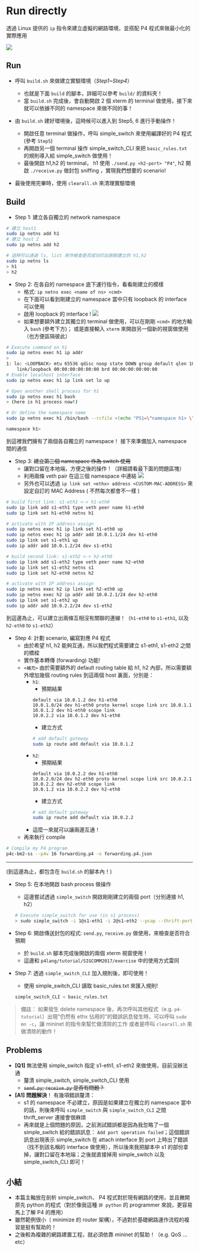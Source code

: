# Run directly

透過 Linux 提供的 `ip` 指令來建立虛擬的網路環境，並搭配 P4 程式來做最小化的實際應用

![](../../Resource/gliffy/p4_scenario.png)

## Run

* 呼叫 `build.sh` 來做建立實驗環境（*Step1~Step4*）
    * 也就是下面 `build` 的腳本，詳細可以參考 `build/` 的資料夾！
    * 當 `build.sh` 完成後，會自動開啟 2 個 xterm 的 terminal 做使用，接下來就可以依據不同的 namespace 來做不同的事！
* 由 `build.sh` 建好環境後，這時候可以進入到 Step5, 6 進行手動操作！
    * 開啟任意 terminal 做操作，呼叫 simple_switch 來使用編譯好的 P4 程式 (參考 `Step5`)
    * 再開啟另一個 terminal 操作 simple_switch_CLI 來把 `basic_rules.txt` 的規則導入給 simple_switch 做使用！
    * 最後開啟 h1,h2 的 terminal， h1 使用 `./send.py <h2-port> "P4"`, h2 開啟 `./receive.py` 做封包 sniffing ，實現我們想要的 scenario!

* 最後使用完畢時，使用 `clearall.sh` 來清理實驗環境

## Build 

* Step 1: 建立各自獨立的 network namespace 

```bash
# 建立 host1
sudo ip netns add h1
# 建立 host 2
sudo ip netns add h2

# 這時可以透過 ls, list 來作檢查是否成功印出剛剛建立的 h1,h2
sudo ip netns ls
> h1
> h2
```

* Step 2: 在各自的 namespace 底下運行指令，看看剛建立的模樣
    * 格式: `ip netns exec <name of ns> <cmd>`
    * 在下面可以看到剛建立的 namespace 當中只有 loopback 的 interface 可以使用
    * 啟用 loopback 的 interface !
        ![](../../Resource/screenshot/netns_lo_ping.PNG)
    * 如果想要額外建立其獨立的 terminal 做使用，可以在剛剛 `<cmd>` 的地方輸入 `bash` (參考下方)； 或是直接輸入 `xterm` 來開啟另一個新的視窗做使用（也方便區隔彼此）
```bash
# Execute command on h1
sudo ip netns exec h1 ip addr
> 
1: lo: <LOOPBACK> mtu 65536 qdisc noop state DOWN group default qlen 1000
    link/loopback 00:00:00:00:00:00 brd 00:00:00:00:00:00
# Enable localhost interface
sudo ip netns exec h1 ip link set lo up

# Open another shell process for h1
sudo ip netns exec h1 bash
> (here is h1 process now!)

# Or define the namespace name 
sudo ip netns exec h1 /bin/bash --rcfile <(echo "PS1=\"namespace h1> \"")

namespace h1>
```

到這裡我們擁有了兩個各自獨立的 namespace！ 接下來準備加入 namespace 間的通信

* Step 3: ~~建立第三個 namespace 作為 switch 使用~~
    * 讓對口留在本地端，方便之後的操作！（詳細請看最下面的問題區塊）
    * 利用兩條 veth pair 在這三個 namespace 中連結
    ![](../../Resource/gliffy/run_directly_scenario.png)
    * 另外也可以透過 `ip link set <ethx> address <CUSTOM-MAC-ADDRESS>` 來設定自訂的 MAC Address ( 不然每次都會不一樣 )
```bash
# build first link: s1-eth1 <-> h1-eth0
sudo ip link add s1-eth1 type veth peer name h1-eth0
sudo ip link set h1-eth0 netns h1

# activate with IP address assign
sudo ip netns exec h1 ip link set h1-eth0 up
sudo ip netns exec h1 ip addr add 10.0.1.1/24 dev h1-eth0
sudo ip link set s1-eth1 up
sudo ip addr add 10.0.1.2/24 dev s1-eth1

# build second link: s1-eth2 <-> h2-eth0
sudo ip link add s1-eth2 type veth peer name h2-eth0
sudo ip link set s1-eth2 netns s1
sudo ip link set h2-eth0 netns h2

# activate with IP address assign
sudo ip netns exec h2 ip link set h2-eth0 up
sudo ip netns exec h2 ip addr add 10.0.2.1/24 dev h2-eth0
sudo ip link set s1-eth2 up
sudo ip addr add 10.0.2.2/24 dev s1-eth2
```

到這邊為止，可以建立出兩條互相沒有關聯的連線！（`h1-eth0` to `s1-eth1`, 以及 `h2-eth0` to `s1-eth2`）

* Step 4: 計劃 scenario, 編寫對應 P4 程式
    * 由於希望 h1, h2 能夠互通，所以我們程式需要建立 s1-eth1, s1-eth2 之間的橋樑
    * 實作基本轉傳 (forwarding) 功能!
    * `<補充>` 由於需要額外的 default routing table 給 h1, h2 內部，所以需要額外增加幾個 routing rules 到這兩個 host 裏面，分別是：
        * `h1`:
            * 預期結果
            ```
            default via 10.0.1.2 dev h1-eth0
            10.0.1.0/24 dev h1-eth0 proto kernel scope link src 10.0.1.1
            10.0.1.2 dev h1-eth0 scope link
            10.0.2.2 via 10.0.1.2 dev h1-eth0
            ```
            * 建立方式
            ```bash
            # add default gateway
            sudo ip route add default via 10.0.1.2
            ```
        * `h2`:
            * 預期結果
            ```
            default via 10.0.2.2 dev h1-eth0
            10.0.2.0/24 dev h2-eth0 proto kernel scope link src 10.0.2.1
            10.0.2.2 dev h2-eth0 scope link
            10.0.1.2 via 10.0.2.2 dev h2-eth0
            ```
            * 建立方式
            ```bash
            # add default gateway
            sudo ip route add default via 10.0.2.2
            ```
        * 這麼一來就可以讓兩邊互通！
    * 再來執行 compile
```bash
# Compile my P4 program
p4c-bm2-ss --p4v 16 forwarding.p4 -o forwarding.p4.json
```

---
(到這邊為止，都包含在 `build.sh` 的腳本內！)

* Step 5: 在本地開啟 bash process 做操作
    * 這邊嘗試透過 `simple_switch` 開啟剛剛建立的兩個 port（分別連接 h1, h2）
    ```bash
    # Execute simple_switch for use (in s1 process)
    > sudo simple_switch -i 1@s1-eth1 -i 2@s1-eth2 --pcap --thrift-port 9090 --nanolog ipc:///tmp/bm-0-log.ipc --device-id 0 forwarding.p4.json --log-console
    ```

* Step 6: 開啟傳送封包的程式: `send.py`, `receive.py` 做使用，來檢查是否符合預期
    * 於 `build.sh` 腳本完成後開啟的兩個 xterm 視窗使用！
    * 這邊和 `p4lang/tutorial/SIGCOMM2017/exercise` 中的使用方式雷同

* Step 7: 透過 `simple_switch_CLI` 加入規則後，即可使用！
    * 使用 simple_switch_CLI 讀取 basic_rules.txt 來匯入規則!
    ```bash
    simple_switch_CLI < basic_rules.txt
    ```

> 備註：
> 如果發生 delete namespace 後，再次呼叫其他程式（e.g. `p4-tutorial`）出現"仍然有 ethx 佔用的"的錯誤訊息發生時，可以呼叫 `sudo mn -c`，讓 mininet 的指令來幫忙做清除的工作
> 或者是呼叫 `clearall.sh` 來做清除的動作！

## Problems

* **[Q1]** 無法使用 simple_switch 指定 s1-eth1, s1-eth2 來做使用，目前沒辦法通
    * 釐清 simple_switch, simple_switch_CLI 使用
    * ~~`send.py`, `receive.py` 是否有問題？~~
* **[A1]** **問題解決**！ 有幾項錯誤釐清：
    * s1 的 namespace 不必建立，原因是如果建立在獨立的 namespace 當中的話，則後來呼叫 `simple_switch` 與 `simple_switch_CLI` 之間 thrift_server 連接會很麻煩
    * 再來就是上個問題的原因，之前測試錯誤都是因為我忽略了一個 simple_switch 給的錯誤訊息： `Add port operation failed`；這個錯誤訊息出現表示 simple_switch 在 attach interface 到 port 上時出了錯誤（找不到該名稱的 interface 做使用），所以後來我把腳本中 s1 的部份拿掉，讓對口留在本地端；之後就直接掉用 simple_switch 以及 simple_switch_CLI 即可！

## 小結

* 本篇主軸放在剖析 simple_switch、 P4 程式對於現有網路的使用，並且撇開原先 python 的程式（對於像我這種 `非 python` 的 programmer 來說，更容易馬上了解 P4 的應用）
* 雖然範例很小（ minimize 的 router 架構），不過對於基礎網路運作流程的複習是挺有幫助的！
* 之後較為複雜的網路建置工程，就必須依靠 mininet 的幫助！（e.g. QoS ... etc）